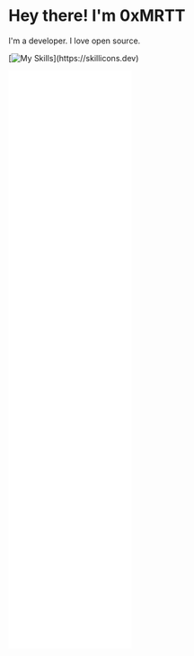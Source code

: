 
# Hey there! I'm 0xMRTT

I'm a developer. I love open source.

[![My Skills](https://skillicons.dev/icons?i=js,html,css,nodejs,react,vue,git,docker,linux,arduino,bash,django,electron,flask,github,gitlab,gtk,heroku,jquery,md,mastodon,mongodb,mysql,nextjs,netlify,nginx,nodejs,nuxtjs,postgres,prisma,qt,raspberrypi,regex,sass,sqlite,svg,svelte,tailwind,vscode,)](https://skillicons.dev)


![Metrics](https://github.com/0xMRTT/0xMRTT/raw/main/github-metrics.svg)
